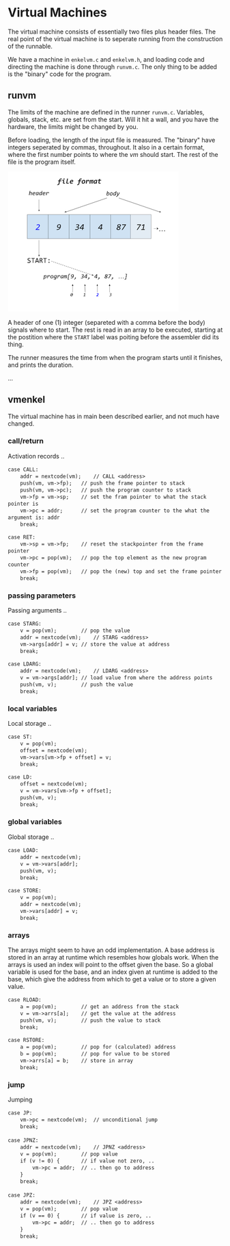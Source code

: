 # Virtual Machines

The virtual machine consists of essentially two files plus header files. The real
point of the virtual machine is to seperate running from the construction of the
runnable.

We have a machine in `enkelvm.c` and `enkelvm.h`, and loading code and directing
the machine is done through `runvm.c`. The only thing to be added is the "binary"
code for the program.


## runvm

The limits of the machine are defined in the runner `runvm.c`. Variables, globals, 
stack, etc. are set from the start. Will it hit a wall, and you have the hardware,
the limits might be changed by you.

Before loading, the length of the input file is measured. The "binary" have integers
seperated by commas, throughout. It also in a certain format, where the first number
points to where the *vm* should start. The rest of the file is the program itself.

![File format for enkel/0](../assets/images/fileformat.png)

A header of one (1) integer (separeted with a comma before the body) signals
where to start. The rest is read in an array to be executed, starting at the
postition where the `START` label was poiting before the assembler did its thing.

The runner measures the time from when the program starts until it finishes, and
prints the duration.

...


## vmenkel

The virtual machine has in main been described earlier, and not much have changed.






### call/return

Activation records ..

```
case CALL:
	addr = nextcode(vm);	// CALL <address>
	push(vm, vm->fp);	// push the frame pointer to stack
	push(vm, vm->pc);	// push the program counter to stack
	vm->fp = vm->sp;	// set the fram pointer to what the stack pointer is
	vm->pc = addr;		// set the program counter to the what the argument is: addr
	break;
```


```
case RET:
	vm->sp = vm->fp;	// reset the stackpointer from the frame pointer
	vm->pc = pop(vm);	// pop the top element as the new program counter
	vm->fp = pop(vm);	// pop the (new) top and set the frame pointer
	break;
```



### passing parameters

Passing arguments ..

```
case STARG:
	v = pop(vm);		// pop the value
	addr = nextcode(vm);	// STARG <address>
	vm->args[addr] = v;	// store the value at address
	break;
```

```
case LDARG:
	addr = nextcode(vm);	// LDARG <address>
	v = vm->args[addr];	// load value from where the address points
	push(vm, v);		// push the value
	break;
```




### local variables

Local storage ..

```
case ST:
	v = pop(vm);
	offset = nextcode(vm);
	vm->vars[vm->fp + offset] = v;
	break;
```

```
case LD:
	offset = nextcode(vm);
	v = vm->vars[vm->fp + offset];
	push(vm, v);
	break;
```



### global variables

Global storage ..

```
case LOAD:
	addr = nextcode(vm);
	v = vm->vars[addr];
	push(vm, v);
	break;
```

```
case STORE:
	v = pop(vm);
	addr = nextcode(vm);
	vm->vars[addr] = v;
	break;
```




### arrays

The arrays might seem to have an odd implementation. A base address is stored in an
array at runtime which resembles how globals work. When the arrays is used an index
will point to the offset given the base. So a global variable is used for the base,
and an index given at runtime is added to the base, which give the address from
which to get a value or to store a given value.

```
case RLOAD:
	a = pop(vm);		// get an address from the stack
	v = vm->arrs[a];	// get the value at the address
	push(vm, v);		// push the value to stack
	break;
```



```
case RSTORE:
	a = pop(vm);		// pop for (calculated) address
	b = pop(vm);		// pop for value to be stored
	vm->arrs[a] = b;	// store in array
	break;
```






### jump

Jumping

```
case JP:
	vm->pc = nextcode(vm);	// unconditional jump
	break;

case JPNZ:
	addr = nextcode(vm);	// JPNZ <address>
	v = pop(vm);		// pop value
	if (v != 0) {		// if value not zero, ..
		vm->pc = addr;	// .. then go to address
	}
	break;

case JPZ:
	addr = nextcode(vm);	// JPZ <address>
	v = pop(vm);		// pop value
	if (v == 0) {		// if value is zero, ..
		vm->pc = addr;	// .. then go to address
	}
	break;
```

